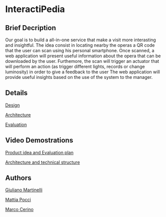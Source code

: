 # InteractiPedia


## Brief Decription
Our goal is to build a all-in-one service that make a visit more interasting and insightful. 
The idea consist in locating nearby the operas a QR code that the user can scan using his personal smartphone.
Once scanned, a web application will present useful information about the opera that can be downloaded by the user.
Furthemore, the scan will trigger an actuator that will perform an action (as trigger different lights, records or change luminosity) in order to give a feedback to the user
The web application will provide useful insights based on the use of the system to the manager.


## Details

[Design](Design.md)

[Architecture](Architecture.md)

[Evaluation](Evaluation.md)


## Video Demostrations

[Product idea and Evaluation plan](youtube.com)

[Architecture and technical structure](youtube.com)

## Authors
[Giuliano Martinelli](https://www.linkedin.com/in/giuliano-martinelli-20a9b2193)

[Mattia Pocci](https://www.linkedin.com/in/mattia-pocci-b96232187/)

[Marco Cerino](https://www.linkedin.com/in/marco-cerino-696369197/)






